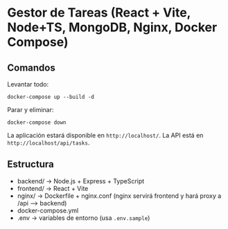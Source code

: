 # Gestor de Tareas (React + Vite, Node+TS, MongoDB, Nginx, Docker Compose)

## Comandos

Levantar todo:
```
docker-compose up --build -d
```

Parar y eliminar:
```
docker-compose down
```

La aplicación estará disponible en `http://localhost/`.
La API está en `http://localhost/api/tasks`.

## Estructura
- backend/    -> Node.js + Express + TypeScript
- frontend/   -> React + Vite
- nginx/      -> Dockerfile + nginx.conf (nginx servirá frontend y hará proxy a /api --> backend)
- docker-compose.yml
- .env        -> variables de entorno (usa `.env.sample`)


